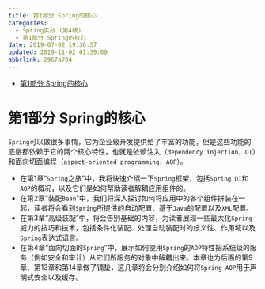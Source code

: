 ```yaml
---
title: 第1部分 Spring的核心
categories: 
  - Spring实战 (第4版)
  - 第1部分 Spring的核心
date: 2019-07-02 19:36:57
updated: 2019-11-02 01:39:00
abbrlink: 2967a704
---
```

- [第1部分 Spring的核心](/ReadingNotes/2967a704/#第1部分-Spring的核心)

<!--more-->
<script src="https://cdn.bootcss.com/jquery/3.4.0/jquery.slim.min.js"></script>
<script>$(document).ready(function () {$(".post-body > ul:nth-child(1)").hide();});</script>

<!--end-->
# 第1部分 Spring的核心 #
`Spring`可以做很多事情，它为企业级开发提供给了丰富的功能，但是这些功能的底层都依赖于它的两个核心特性，也就是依赖注入（`dependency injection`，`DI`）和面向切面编程（`aspect-oriented programming`，`AOP`）。

- 在第1章“`Spring`之旅”中，我将快速介绍一下`Spring`框架，包括`Spring DI`和`AOP`的概况，以及它们是如何帮助读者解耦应用组件的。
- 在第2章“装配`Bean`”中，我们将深入探讨如何将应用中的各个组件拼装在一起，读者将会看到`Spring`所提供的自动配置、基于`Java`的配置以及`XML`配置。
- 在第3章“高级装配”中，将会告别基础的内容，为读者展现一些最大化`Spring`威力的技巧和技术，包括条件化装配、处理自动装配时的歧义性、作用域以及`Spring`表达式语言。
- 在第4章“面向切面的`Spring`”中，展示如何使用`Spring`的`AOP`特性把系统级的服务（例如安全和审计）从它们所服务的对象中解耦出来。本章也为后面的第9章、第13章和第14章做了铺垫，这几章将会分别介绍如何将`Spring AOP`用于声明式安全以及缓存。


